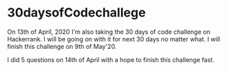 # 30daysofCodechallege
On 13th of April, 2020 I'm also taking the 30 days of code challenge on Hackerrank. I will be going on with it for next 30 days no matter what. 
I will finish this challenge on 9th of May'20.

I did 5 questions on 14th of April with a hope to finish this challenge fast. 
